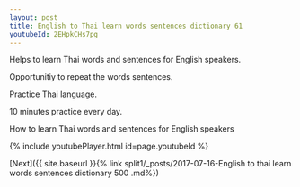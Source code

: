 ```yaml
---
layout: post
title: English to Thai learn words sentences dictionary 61 
youtubeId: 2EHpkCHs7pg
---
```

 
 
Helps to learn Thai words and sentences for English speakers.

Opportunitiy to repeat the words sentences. 

Practice Thai language. 
 
10 minutes practice every day. 
 
How to learn Thai words and sentences for English speakers 
 
{% include youtubePlayer.html id=page.youtubeId %}
 
 
[Next]({{ site.baseurl }}{% link  split1/_posts/2017-07-16-English to thai learn words sentences dictionary 500 .md%})
 
